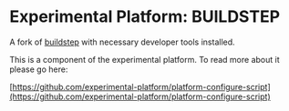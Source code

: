 # Experimental Platform: BUILDSTEP

A fork of [buildstep]() with necessary developer tools installed.


This is a component of the experimental platform. To read more about it please go here:

[https://github.com/experimental-platform/platform-configure-script](https://github.com/experimental-platform/platform-configure-script)
